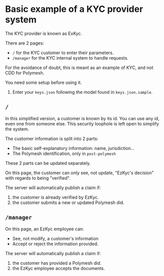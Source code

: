 # Basic example of a KYC provider system

The KYC provider is known as ExKyc.

There are 2 pages:

* `/` for the KYC customer to enter their parameters.
* `/manager` for the KYC internal system to handle requests.

For the avoidance of doubt, this is meant as an example of KYC, and not CDD for Polymesh.

You need some setup before using it.

1. Enter your `keys.json` following the model found in `keys.json.sample`.

## `/`

In this simplified version, a customer is known by its id. You can use any id, even one from someone else. This security loophole is left open to simplify the system.

The customer information is split into 2 parts:

* The basic self-explanatory information: name, jurisdiction...
* The Polymesh identification, only in `post-polymesh`

These 2 parts can be updated separately.

On this page, the customer can only see, not update, "EzKyc's decision" with regards to being "verified".

The server will automatically publish a claim if:

1. the customer is already verified by EzKyc.
2. the customer submits a new or updated Polymesh did.

## `/manager`

On this page, an EzKyc employee can:

* See, not modify, a customer's information
* Accept or reject the information provided.

The server will automatically publish a claim if:

1. the customer has provided a Polymesh did.
1. the EzKyc employee accepts the documents.
